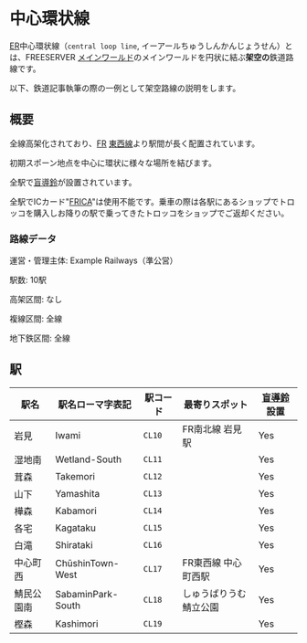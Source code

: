 # 中心環状線

[ER](/transports/train/example/)中心環状線（`central loop line`, イーアールちゅうしんかんじょうせん）とは、FREESERVER [メインワールド](/world/main/)のメインワールドを円状に結ぶ**架空の**鉄道路線です。

以下、鉄道記事執筆の際の一例として架空路線の説明をします。

## 概要

全線高架化されており、[FR](/transports/train/fr/) [東西線](/transports/train/fr/ew)より駅間が長く配置されています。

<!--
駅間の説明基準はお任せしますが、それなりに周知されているものでお願いします。
-->

初期スポーン地点を中心に環状に様々な場所を結びます。

全駅で[盲導鈴](/transports/train/guide-bell)が設置されています。

全駅でICカード"[FRICA](/item/frica)"は使用不能です。乗車の際は各駅にあるショップでトロッコを購入しお降りの駅で乗ってきたトロッコをショップでご返却ください。

### 路線データ

運営・管理主体: Example Railways（準公営）

駅数: 10駅

高架区間: なし

複線区間: 全線

地下鉄区間: 全線

## 駅

|駅名|駅名ローマ字表記|駅コード|最寄りスポット|[盲導鈴](/transports/train/guide-bell)設置|
|---|---|---|---|---|
|岩見|Iwami|`CL10`|FR南北線 岩見駅|Yes|
|湿地南|Wetland-South|`CL11`||Yes|
|茸森|Takemori|`CL12`||Yes|
|山下|Yamashita|`CL13`||Yes|
|樺森|Kabamori|`CL14`||Yes|
|各宅|Kagataku|`CL15`||Yes|
|白滝|Shirataki|`CL16`||Yes|
|中心町西|ChūshinTown-West|`CL17`|FR東西線 中心町西駅|Yes|
|鯖民公園南|SabaminPark-South|`CL18`|しゅうばりうむ鯖立公園|Yes|
|樫森|Kashimori|`CL19`||Yes|
